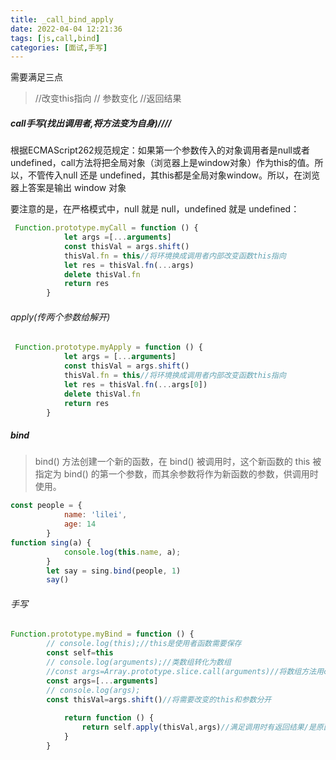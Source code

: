 ```yaml
---
title: _call_bind_apply
date: 2022-04-04 12:21:36
tags: [js,call,bind]
categories: [面试,手写]
---
```




需要满足三点

> //改变this指向
> // 参数变化
> //返回结果

##### call手写(找出调用者,将方法变为自身)////   

  根据ECMAScript262规范规定：如果第一个参数传入的对象调用者是null或者undefined，call方法将把全局对象（浏览器上是window对象）作为this的值。所以，不管传入null 还是 undefined，其this都是全局对象window。所以，在浏览器上答案是输出 window 对象

要注意的是，在严格模式中，null 就是 null，undefined 就是 undefined：

```js
 Function.prototype.myCall = function () {
            let args =[...arguments]
            const thisVal = args.shift()
            thisVal.fn = this//将环境换成调用者内部改变函数this指向
            let res = thisVal.fn(...args)
            delete thisVal.fn
            return res
        }
```

###### apply(传两个参数给解开)

```js
 Function.prototype.myApply = function () {
            let args = [...arguments]
            const thisVal = args.shift()
            thisVal.fn = this//将环境换成调用者内部改变函数this指向
            let res = thisVal.fn(...args[0])
            delete thisVal.fn
            return res
        }
```



##### bind

> bind() 方法创建一个新的函数，在 bind() 被调用时，这个新函数的 this 被指定为 bind() 的第一个参数，而其余参数将作为新函数的参数，供调用时使用。

```js
const people = {
            name: 'lilei',
            age: 14
        }
function sing(a) {
            console.log(this.name, a);
        }
        let say = sing.bind(people, 1)
        say()
```

###### 手写

```js
Function.prototype.myBind = function () {
    	// console.log(this);//this是使用者函数需要保存
    	const self=this
    	// console.log(arguments);//类数组转化为数组
    	//const args=Array.prototype.slice.call(arguments)//将数组方法用call借用,得到数组
        const args=[...arguments]
        // console.log(args);
        const thisVal=args.shift()//将需要改变的this和参数分开
            
            return function () {
                return self.apply(thisVal,args)//满足调用时有返回结果/是原函数的返回值
            }
        }
```





